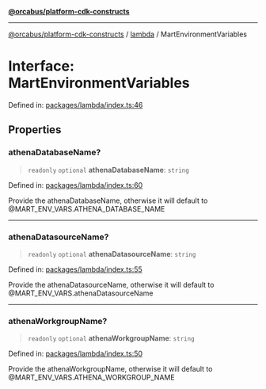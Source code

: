 [**@orcabus/platform-cdk-constructs**](../../../../README.md)

***

[@orcabus/platform-cdk-constructs](../../../../README.md) / [lambda](../README.md) / MartEnvironmentVariables

# Interface: MartEnvironmentVariables

Defined in: [packages/lambda/index.ts:46](https://github.com/OrcaBus/platform-cdk-constructs/blob/main/packages/lambda/index.ts#L46)

## Properties

### athenaDatabaseName?

> `readonly` `optional` **athenaDatabaseName**: `string`

Defined in: [packages/lambda/index.ts:60](https://github.com/OrcaBus/platform-cdk-constructs/blob/main/packages/lambda/index.ts#L60)

Provide the athenaDatabaseName, otherwise it will default to @MART_ENV_VARS.ATHENA_DATABASE_NAME

***

### athenaDatasourceName?

> `readonly` `optional` **athenaDatasourceName**: `string`

Defined in: [packages/lambda/index.ts:55](https://github.com/OrcaBus/platform-cdk-constructs/blob/main/packages/lambda/index.ts#L55)

Provide the athenaDatasourceName, otherwise it will default to @MART_ENV_VARS.athenaDatasourceName

***

### athenaWorkgroupName?

> `readonly` `optional` **athenaWorkgroupName**: `string`

Defined in: [packages/lambda/index.ts:50](https://github.com/OrcaBus/platform-cdk-constructs/blob/main/packages/lambda/index.ts#L50)

Provide the athenaWorkgroupName, otherwise it will default to @MART_ENV_VARS.ATHENA_WORKGROUP_NAME
